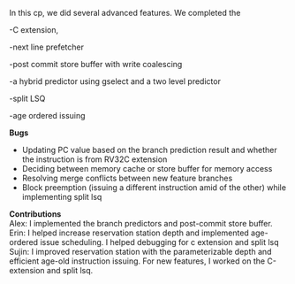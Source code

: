 In this cp, we did several advanced features. We completed the 

-C extension, 

-next line prefetcher

-post commit store buffer with write coalescing 

-a hybrid predictor using gselect and a two level predictor

-split LSQ

-age ordered issuing

**Bugs**
- Updating PC value based on the branch prediction result and whether the instruction is from RV32C extension
- Deciding between memory cache or store buffer for memory access
- Resolving merge conflicts between new feature branches
- Block preemption (issuing a different instruction amid of the other) while implementing split lsq

**Contributions**\
Alex: I implemented the branch predictors and post-commit store buffer. 
Erin: I helped increase reservation station depth and implemented age-ordered issue scheduling. I helped debugging for c extension and split lsq
Sujin: I improved reservation station with the parameterizable depth and efficient age-old instruction issuing. 
For new features, I worked on the C-extension and split lsq.
